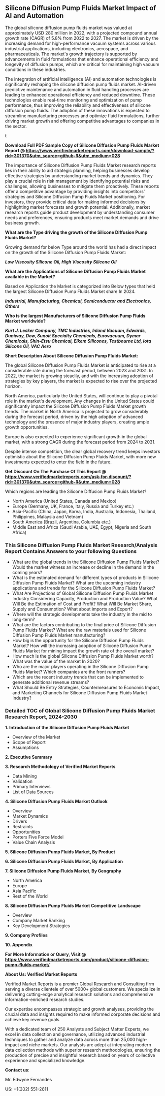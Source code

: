 <h2>Silicone Diffusion Pump Fluids Market Impact of AI and Automation</h2><p>The global silicone diffusion pump fluids market was valued at approximately USD 280 million in 2022, with a projected compound annual growth rate (CAGR) of 5.8% from 2022 to 2027. The market is driven by the increasing demand for high-performance vacuum systems across various industrial applications, including electronics, aerospace, and pharmaceuticals. The market's growth trajectory is supported by advancements in fluid formulations that enhance operational efficiency and longevity of diffusion pumps, which are critical for maintaining high vacuum conditions in these industries.</p><p>The integration of artificial intelligence (AI) and automation technologies is significantly reshaping the silicone diffusion pump fluids market. AI-driven predictive maintenance and automation in fluid handling processes are leading to enhanced operational efficiency and reduced downtime. These technologies enable real-time monitoring and optimization of pump performance, thus improving the reliability and effectiveness of silicone diffusion pump fluids. The adoption of these innovations is expected to streamline manufacturing processes and optimize fluid formulations, further driving market growth and offering competitive advantages to companies in the sector.</p>t</p><p id="" class=""><strong>Download Full PDF Sample Copy of Silicone Diffusion Pump Fluids Market Report @ <a href="https://www.verifiedmarketreports.com/download-sample/?rid=301370&utm_source=github-R&utm_medium=028" target="_blank">https://www.verifiedmarketreports.com/download-sample/?rid=301370&utm_source=github-R&utm_medium=028</a></strong></p><p>The importance of&nbsp;Silicone Diffusion Pump Fluids Market research reports lies in their ability to aid strategic planning, helping businesses develop effective strategies by understanding market trends and dynamics. They play a crucial role in risk management by identifying potential risks and challenges, allowing businesses to mitigate them proactively. These reports offer a competitive advantage by providing insights into competitors' strategies and Silicone Diffusion Pump Fluids Market positioning. For investors, they provide critical data for making informed decisions by highlighting market forecasts and growth potential. Additionally, market research reports guide product development by understanding consumer needs and preferences, ensuring products meet market demands and drive business growth.</p><p><strong>What are the&nbsp;Type driving the growth of the Silicone Diffusion Pump Fluids Market?</strong></p><p id="" class="">Growing demand for below Type around the world has had a direct impact on the growth of the Silicone Diffusion Pump Fluids Market:</p><em><strong>Low Viscosity Silicone Oil, High Viscosity Silicone Oil</strong></em></p><strong>What are the&nbsp;Applications&nbsp;of Silicone Diffusion Pump Fluids Market available in the Market?</strong></p><p id="" class="">Based on Application the Market is categorized into Below types that held the largest Silicone Diffusion Pump Fluids Market share In 2024.</p><em><strong>Industrial, Manufacturing, Chemical, Semiconductor and Electronics, Others</strong></em></p><strong>Who is the largest Manufacturers of Silicone Diffusion Pump Fluids Market worldwide?</strong></p><p><em><strong>Kurt J. Lesker Company, TMC Industries, Inland Vacuum, Edwards, Duniway, Dow, Sunoit Specialty Chemicals, Eurovacuum, Dymar Chemicals, Shin-Etsu Chemical, Elkem Silicones, Testbourne Ltd, Iota Silicone Oil, VAC Aero</strong></em></p><p id="" class=""><strong>Short Description About Silicone Diffusion Pump Fluids Market:</strong></p><p>The global Silicone Diffusion Pump Fluids Market is anticipated to rise at a considerable rate during the forecast period, between 2023 and 2031. In 2022, the market is growing steadily, and with the increasing adoption of strategies by key players, the market is expected to rise over the projected horizon.</p><p>North America, particularly the United States, will continue to play a pivotal role in the market's development. Any changes in the United States could significantly impact the Silicone Diffusion Pump Fluids Market growth trends. The market in North America is projected to grow considerably during the forecast period, driven by the high adoption of advanced technology and the presence of major industry players, creating ample growth opportunities.</p><p>Europe is also expected to experience significant growth in the global market, with a strong CAGR during the forecast period from 2024 to 2031.</p><p>Despite intense competition, the clear global recovery trend keeps investors optimistic about the Silicone Diffusion Pump Fluids Market, with more new investments expected to enter the field in the future.</p><p id="" class=""><strong>Get Discount On The Purchase Of This Report @ <a href="https://www.verifiedmarketreports.com/ask-for-discount/?rid=301370&utm_source=github-R&utm_medium=028" target="_blank">https://www.verifiedmarketreports.com/ask-for-discount/?rid=301370&utm_source=github-R&utm_medium=028</a></strong></p>Which regions are leading the Silicone Diffusion Pump Fluids Market?</p><ul><li>North America (United States, Canada and Mexico)</li><li>Europe (Germany, UK, France, Italy, Russia and Turkey etc.)</li><li>Asia-Pacific (China, Japan, Korea, India, Australia, Indonesia, Thailand, Philippines, Malaysia and Vietnam)</li><li>South America (Brazil, Argentina, Columbia etc.)</li><li>Middle East and Africa (Saudi Arabia, UAE, Egypt, Nigeria and South Africa)</li></ul><h3 id="" class="">This Silicone Diffusion Pump Fluids Market Research/Analysis Report Contains Answers to your following Questions</h3><ul><li>What are the global trends in the Silicone Diffusion Pump Fluids Market? Would the market witness an increase or decline in the demand in the coming years?</li><li>What is the estimated demand for different types of products in Silicone Diffusion Pump Fluids Market? What are the upcoming industry applications and trends for the Silicone Diffusion Pump Fluids Market?</li><li>What Are Projections of Global Silicone Diffusion Pump Fluids Market Industry Considering Capacity, Production and Production Value? What Will Be the Estimation of Cost and Profit? What Will Be Market Share, Supply and Consumption? What about imports and Export?</li><li>Where will the strategic developments take the industry in the mid to long-term?</li><li>What are the factors contributing to the final price of Silicone Diffusion Pump Fluids Market? What are the raw materials used for Silicone Diffusion Pump Fluids Market manufacturing?</li><li>How big is the opportunity for the Silicone Diffusion Pump Fluids Market? How will the increasing adoption of Silicone Diffusion Pump Fluids Market for mining impact the growth rate of the overall market?</li><li>How much is the global Silicone Diffusion Pump Fluids Market worth? What was the value of the market In 2020?</li><li>Who are the major players operating in the Silicone Diffusion Pump Fluids Market? Which companies are the front runners?</li><li>Which are the recent industry trends that can be implemented to generate additional revenue streams?</li><li>What Should Be Entry Strategies, Countermeasures to Economic Impact, and Marketing Channels for Silicone Diffusion Pump Fluids Market Industry?</li></ul><h3 id="" class="">Detailed TOC of Global Silicone Diffusion Pump Fluids Market Research Report, 2024-2030</h3><p id="" class=""><strong>1. Introduction of the Silicone Diffusion Pump Fluids Market</strong></p><ul><li>Overview of the Market</li><li>Scope of Report</li><li>Assumptions</li></ul><p id="" class=""><strong>2. Executive Summary</strong></p><p id="" class=""><strong>3. Research Methodology of Verified Market Reports</strong></p><ul><li>Data Mining</li><li>Validation</li><li>Primary Interviews</li><li>List of Data Sources</li></ul><p id="" class=""><strong>4. Silicone Diffusion Pump Fluids Market Outlook</strong></p><ul><li>Overview</li><li>Market Dynamics</li><li>Drivers</li><li>Restraints</li><li>Opportunities</li><li>Porters Five Force Model</li><li>Value Chain Analysis</li></ul><p id="" class=""><strong>5. Silicone Diffusion Pump Fluids Market, By Product</strong></p><p id="" class=""><strong>6. Silicone Diffusion Pump Fluids Market, By Application</strong></p><p id="" class=""><strong>7. Silicone Diffusion Pump Fluids Market, By Geography</strong></p><ul><li>North America</li><li>Europe</li><li>Asia Pacific</li><li>Rest of the World</li></ul><p id="" class=""><strong>8. Silicone Diffusion Pump Fluids Market Competitive Landscape</strong></p><ul><li>Overview</li><li>Company Market Ranking</li><li>Key Development Strategies</li></ul><p id="" class=""><strong>9. Company Profiles</strong></p><p id="" class=""><strong>10. Appendix</strong></p><p id="" class=""><strong>For More Information or Query, Visit @ <a href="https://www.verifiedmarketreports.com/product/silicone-diffusion-pump-fluids-market/" target="_blank">https://www.verifiedmarketreports.com/product/silicone-diffusion-pump-fluids-market/</a></strong></p><p id="" class=""><strong>About Us: Verified Market Reports</strong></p><p id="" class="">Verified Market Reports is a premier Global Research and Consulting firm serving a diverse clientele of over 5000+ global customers. We specialize in delivering cutting-edge analytical research solutions and comprehensive information-enriched research studies.</p><p id="" class="">Our expertise encompasses strategic and growth analyses, providing the crucial data and insights required to make informed corporate decisions and achieve key revenue goals.</p><p id="" class="">With a dedicated team of 250 Analysts and Subject Matter Experts, we excel in data collection and governance, utilizing advanced industrial techniques to gather and analyze data across more than 25,000 high-impact and niche markets. Our analysts are adept at integrating modern data collection methods with superior research methodologies, ensuring the production of precise and insightful research based on years of collective experience and specialized knowledge.</p><p id="" class=""><strong>Contact us:</strong></p><p id="" class="">Mr. Edwyne Fernandes</p><p id="" class="">US: +1(302) 551-2611</p>